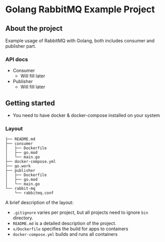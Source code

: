 # Golang RabbitMQ Example Project

## About the project

Example usage of RabbitMQ with Golang, both includes consumer and publisher part.

### API docs

- Consumer
  - Will fill later
- Publisher
  - Will fill later

## Getting started

- You need to have docker & docker-compose installed on your system

### Layout

```tree
├── README.md
├── consumer
│   ├── Dockerfile
│   ├── go.mod
│   └── main.go
├── docker-compose.yml
├── go.work
├── publisher
│   ├── Dockerfile
│   ├── go.mod
│   └── main.go
└── rabbit-mq
    └── rabbitmq.conf
```

A brief description of the layout:

- `.gitignore` varies per project, but all projects need to ignore `bin` directory.
- `README.md` is a detailed description of the project.
- `x/Dockerfile` specifies the build for apps to containers
- `docker-compose.yml` builds and runs all containers

